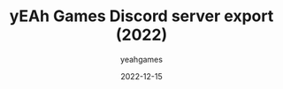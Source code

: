 ---
layout: artifact
featimg: //archive1.yeahgames.net/c/artifacts/d/0003/png/1.png
title: yEAh Games Discord server export (2022)
date: 2022-12-15
author: yeahgames
categories: [Digital, Directory, HTML]
permalink: /artifacts/view/d/0003
link: https://artifacts.yeahgames.net/artifacts/view/d/0003
serial: D0003
series:
 - Discord exports
submitter: nnillat
archivist: nnillat
items:
 - dir-1
 - png-1
adate: 2022-04-05
description: "A full export of the yEAh Games Discord server from December 2022. Includes media, messages, reactions, and more. Exports happen yearly"
location: archive2
status: complete
notes: "In directory 1, there are both folders and HTML files. The folders contain all the media (images, videos, etc.) from each channel. The HTML files embed the media into their appropriate messages and display everything in a styled format, similar to the Discord UI. Both the folders and HTML files are named after the channel ID (to get the channel ID, turn on developer mode and right click on a channel). Note that the folders are quite large, so downloading is not recommended."
keywords:  
 - discord
 - html
 - export
 - directory
---